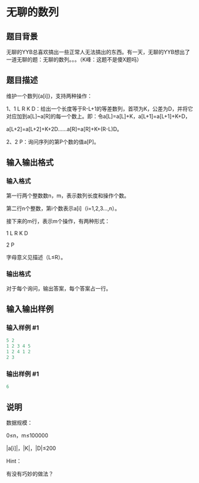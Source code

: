 # 无聊的数列

## 题目背景

无聊的YYB总喜欢搞出一些正常人无法搞出的东西。有一天，无聊的YYB想出了一道无聊的题：无聊的数列。。。（K峰：这题不是傻X题吗）

## 题目描述

维护一个数列{a[i]}，支持两种操作：

1、1 L R K D：给出一个长度等于R-L+1的等差数列，首项为K，公差为D，并将它对应加到a[L]~a[R]的每一个数上。即：令a[L]=a[L]+K，a[L+1]=a[L+1]+K+D，

a[L+2]=a[L+2]+K+2D……a[R]=a[R]+K+(R-L)D。

2、2 P：询问序列的第P个数的值a[P]。

## 输入输出格式

### 输入格式

第一行两个整数数n，m，表示数列长度和操作个数。

第二行n个整数，第i个数表示a[i]（i=1,2,3…,n）。

接下来的m行，表示m个操作，有两种形式：

1 L R K D

2 P

字母意义见描述（L≤R）。

### 输出格式

对于每个询问，输出答案，每个答案占一行。

## 输入输出样例

### 输入样例 #1

```cpp
5 2
1 2 3 4 5
1 2 4 1 2
2 3

```
### 输出样例 #1

```cpp
6
```


## 说明

数据规模：

0≤n，m≤100000

|a[i]|，|K|，|D|≤200

Hint：

有没有巧妙的做法？

